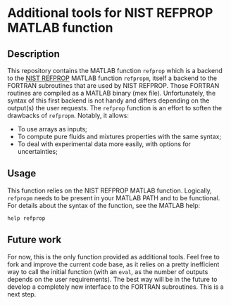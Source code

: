 # Additional tools for NIST REFPROP MATLAB function

## Description

This repository contains the MATLAB function `refprop` which is a
backend to the [NIST REFPROP](http://www.nist.gov/srd/nist23.cfm)
MATLAB function `refpropm`, itself a backend to the FORTRAN
subroutines that are used by NIST REFPROP. Those FORTRAN routines are
compiled as a MATLAB binary (mex file). Unfortunately, the syntax of
this first backend is not handy and differs depending on the output(s)
the user requests. The `refprop` function is an effort to soften the
drawbacks of `refpropm`. Notably, it allows:

* To use arrays as inputs;
* To compute pure fluids and mixtures properties with the same syntax;
* To deal with experimental data more easily, with options for
  uncertainties;

## Usage

This function relies on the NIST REFPROP MATLAB function. Logically,
`refpropm` needs to be present in your MATLAB PATH and to be
functional. For details about the syntax of the function, see the
MATLAB help:

    help refprop

## Future work

For now, this is the only function provided as additional tools. Feel
free to fork and improve the current code base, as it relies on a
pretty inefficient way to call the initial function (with an `eval`, as
the number of outputs depends on the user requirements). The best way
will be in the future to develop a completely new interface to the
FORTRAN subroutines. This is a next step.
